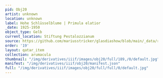 ```yaml
---
pid: Obj20
artist: unknown
location: unknown
label: Hohe Schlüsselblume | Primula elatior
_date: 1925-1950
object_type: Gelb
current_location: Stiftung Pestalozzianum
source: https://github.com/mariusstricker/glasdiashow/blob/main/_data/raw_images/glasdia/obj20.jpg
order: '19'
layout: qatar_item
collection: arumacula
thumbnail: "/img/derivatives/iiif/images/obj20/full/189,/0/default.jpg"
manifest: "/img/derivatives/iiif/obj20/manifest.json"
full: "/img/derivatives/iiif/images/obj20/full/full/0/default.jpg"
---
```

